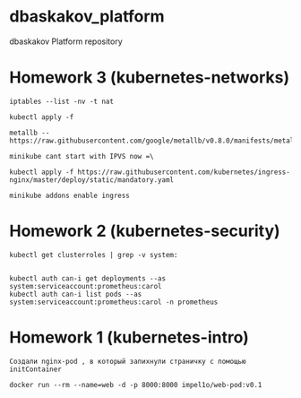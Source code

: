 # dbaskakov_platform
dbaskakov Platform repository

# Homework 3 (kubernetes-networks)

```
iptables --list -nv -t nat

kubectl apply -f

metallb -- https://raw.githubusercontent.com/google/metallb/v0.8.0/manifests/metallb.yaml

minikube cant start with IPVS now =\

kubectl apply -f https://raw.githubusercontent.com/kubernetes/ingress-nginx/master/deploy/static/mandatory.yaml

minikube addons enable ingress
```

# Homework 2 (kubernetes-security)
```
kubectl get clusterroles | grep -v system:


kubectl auth can-i get deployments --as system:serviceaccount:prometheus:carol
kubectl auth can-i list pods --as system:serviceaccount:prometheus:carol -n prometheus
```

# Homework 1 (kubernetes-intro)

```
Создали nginx-pod , в который запихнули страничку с помощью initContainer

docker run --rm --name=web -d -p 8000:8000 impel1o/web-pod:v0.1
```